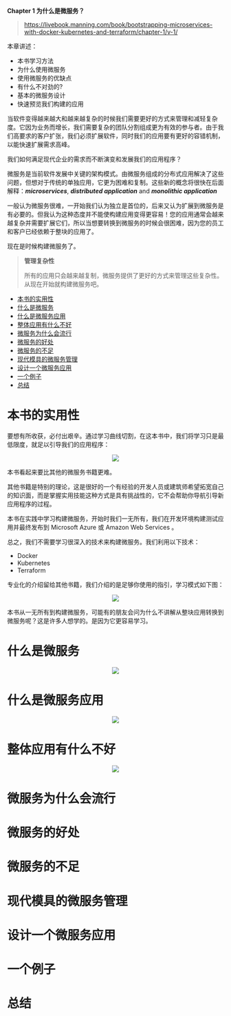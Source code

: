 **Chapter 1 为什么是微服务？**

> https://livebook.manning.com/book/bootstrapping-microservices-with-docker-kubernetes-and-terraform/chapter-1/v-1/

本章讲述：
- 本书学习方法
- 为什么使用微服务
- 使用微服务的优缺点
- 有什么不对劲的?
- 基本的微服务设计
- 快速预览我们构建的应用

当软件变得越来越大和越来越复杂的时候我们需要更好的方式来管理和减轻复杂度。它因为业务而增长，我们需要复杂的团队分割组成更为有效的参与者。由于我们高要求的客户扩张，我们必须扩展软件，同时我们的应用要有更好的容错机制，以能快速扩展需求高峰。

我们如何满足现代企业的需求而不断演变和发展我们的应用程序？

微服务是当前软件发展中关键的架构模式。由微服务组成的分布式应用解决了这些问题，但想对于传统的单独应用，它更为困难和复制。这些新的概念将很快在后面解释：**_microservices_**, **_distributed application_** and **_monolithic application_**

一般认为微服务很难，一开始我们认为独立是首位的，后来又认为扩展到微服务是有必要的。但我认为这种态度并不能使构建应用变得更容易！您的应用通常会越来越复杂并需要扩展它们，所以当想要转换到微服务的时候会很困难，因为您的员工和客户已经依赖于整块的应用了。

现在是时候构建微服务了。

> **管理复杂性**
>
> 所有的应用只会越来越复制，微服务提供了更好的方式来管理这些复杂性。从现在开始就构建微服务吧。


<!-- vim-markdown-toc GFM -->

* [本书的实用性](#本书的实用性)
* [什么是微服务](#什么是微服务)
* [什么是微服务应用](#什么是微服务应用)
* [整体应用有什么不好](#整体应用有什么不好)
* [微服务为什么会流行](#微服务为什么会流行)
* [微服务的好处](#微服务的好处)
* [微服务的不足](#微服务的不足)
* [现代模具的微服务管理](#现代模具的微服务管理)
* [设计一个微服务应用](#设计一个微服务应用)
* [一个例子](#一个例子)
* [总结](#总结)

<!-- vim-markdown-toc -->

# 本书的实用性
要想有所收获，必付出艰辛。通过学习曲线切割，在这本书中，我们将学习只是最低限度，就足以引导我们的应用程序：

<div align="center">
    <img src="https://dpzbhybb2pdcj.cloudfront.net/davis4/v-1/Figures/image004.png">
</div>

本书看起来要比其他的微服务书籍更难。

其他书籍是特别的理论，这是很好的一个有经验的开发人员或建筑师希望拓宽自己的知识面，而是掌握实用技能这种方式是具有挑战性的，它不会帮助你导航引导新应用程序的过程。

本书在实践中学习构建微服务，开始时我们一无所有，我们在开发环境构建测试应用并最终发布到 Microsoft Azure 或 Amazon Web Services 。

总之，我们不需要学习很深入的技术来构建微服务。我们利用以下技术：
- Docker
- Kubernetes
- Terraform

专业化的介绍留给其他书籍，我们介绍的是足够你使用的指引，学习模式如下图：

<div align="center">
    <img src="https://dpzbhybb2pdcj.cloudfront.net/davis4/v-1/Figures/image005.jpg">
</div>

本书从一无所有到构建微服务，可能有的朋友会问为什么不讲解从整块应用转换到微服务呢？这是许多人想学的。是因为它更容易学习。

# 什么是微服务

<div align="center">
    <img src="https://dpzbhybb2pdcj.cloudfront.net/davis4/v-1/Figures/image006.png">
</div>

# 什么是微服务应用

<div align="center">
    <img src="https://dpzbhybb2pdcj.cloudfront.net/davis4/v-1/Figures/image007.png">
</div>

# 整体应用有什么不好

<div align="center">
    <img src="https://dpzbhybb2pdcj.cloudfront.net/davis4/v-1/Figures/image008.png">
</div>

# 微服务为什么会流行
# 微服务的好处
# 微服务的不足
# 现代模具的微服务管理
# 设计一个微服务应用
# 一个例子
# 总结
